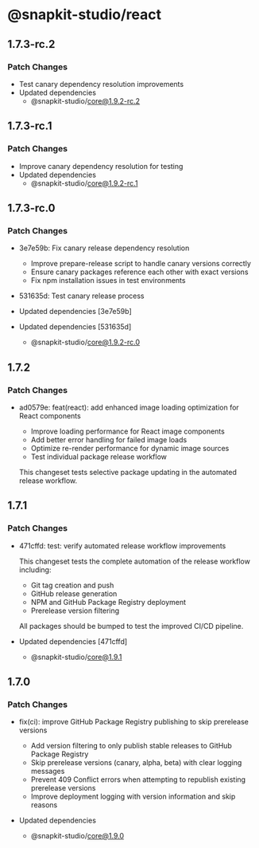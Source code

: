 # @snapkit-studio/react

## 1.7.3-rc.2

### Patch Changes

- Test canary dependency resolution improvements
- Updated dependencies
  - @snapkit-studio/core@1.9.2-rc.2

## 1.7.3-rc.1

### Patch Changes

- Improve canary dependency resolution for testing
- Updated dependencies
  - @snapkit-studio/core@1.9.2-rc.1

## 1.7.3-rc.0

### Patch Changes

- 3e7e59b: Fix canary release dependency resolution
  - Improve prepare-release script to handle canary versions correctly
  - Ensure canary packages reference each other with exact versions
  - Fix npm installation issues in test environments

- 531635d: Test canary release process
- Updated dependencies [3e7e59b]
- Updated dependencies [531635d]
  - @snapkit-studio/core@1.9.2-rc.0

## 1.7.2

### Patch Changes

- ad0579e: feat(react): add enhanced image loading optimization for React components
  - Improve loading performance for React image components
  - Add better error handling for failed image loads
  - Optimize re-render performance for dynamic image sources
  - Test individual package release workflow

  This changeset tests selective package updating in the automated release workflow.

## 1.7.1

### Patch Changes

- 471cffd: test: verify automated release workflow improvements

  This changeset tests the complete automation of the release workflow including:
  - Git tag creation and push
  - GitHub release generation
  - NPM and GitHub Package Registry deployment
  - Prerelease version filtering

  All packages should be bumped to test the improved CI/CD pipeline.

- Updated dependencies [471cffd]
  - @snapkit-studio/core@1.9.1

## 1.7.0

### Patch Changes

- fix(ci): improve GitHub Package Registry publishing to skip prerelease versions
  - Add version filtering to only publish stable releases to GitHub Package Registry
  - Skip prerelease versions (canary, alpha, beta) with clear logging messages
  - Prevent 409 Conflict errors when attempting to republish existing prerelease versions
  - Improve deployment logging with version information and skip reasons

- Updated dependencies
  - @snapkit-studio/core@1.9.0
